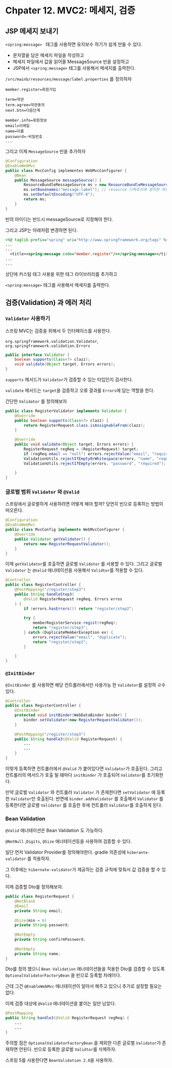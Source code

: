# Chpater 12. MVC2: 메세지, 검증

## JSP 메세지 보내기

`<spring:message> ` 태그를 사용하면 유지보수 하기가 쉽게 만들 수 있다.

* 문자열을 담은 메세지 파일을 작성하고
* 메세지 파일에서 값을 읽어올 MessageSource 빈을 설정하고
* JSP에서 `<spring:message>` 태그를 사용해서 메세지를 출력한다.



`/src/mainb/resources/message/label.properties` 를 정의하자



```properties
member.register=회원가입

term=약관
term.agree=약관동의
next.btn=다음단계

member.info=회원정보
email=이메일
name=이름
password=-비밀번호
...
```



그리고 이제 `MessageSource` 빈을 추가하자

```java
@Configuration
@EnableWebMvc
public class MvcConfig implementes WebMvcConfigurer {
	@Bean
	public MessageSource messageSource() {
		ResourceBundleMessageSource ms = new ResourceBundleMessageSource();
		ms.setBasenames("message.label"); // resource 디렉토리에 정의한 파일
		ms.setDefaultEncoding("UTF-8");
		return ms;
	}
}
```

빈의 아이디는 반드시 messageSource로 지정해야 한다.

그리고 JSP는 아래처럼 변경하면 된다.

```jsp
<%@ taglib prefix="spring" uri="http://www.springframework.org/tags" %>
...
...
  <title><spring:message code="member.register"/></spring:message></title>
...
...
```



상단에 커스텀 태그 사용을 위한 태그 라이브러리를 추가하고

`<spring:message>` 태그를 사용해서 메세지를 출력한다.



## 검증(Validation) 과 에러 처리

 

### `Validator` 사용하기

스프링 MVC는 검증을 위해서 두 인터페이스를 사용한다.



`org.springframework.validation.Validator`, `org.springframework.validation.Errors`

```java
public interface Validator {
	boolean supports(Class<?> clazz);
	void validate(Object target, Errors errors);
}
```

`supports` 메서드가 `Validator`가 검증할 수 있는 타입인지 검사한다.

`validate` 메서드는 `target`을 검증하고 오류 결과를 `Errors`에 담는 역할을 한다.



간단한 `Validator` 를 정의해보자

```java
public class RegisterValidator implements Validator {
    @Override
    public boolean supports(Class<?> clazz) {
        return RegisterRequest.class.isAssignableFrom(clazz);
    }
    
    @Override
    public void validate(Object target, Errors errors) {
        RegisterRequest regReq = (RegisterRequest) target;
		if (regReq.email == "null") errors.rejectValue("email", "required");
        ValidationUtils.rejectIfEmptyOrWhitespace(errors, "name", "required");
        ValidationUtils.rejectIfEmpty(errors, "password", "required");
        
    }
}
```



### 글로벌 범위 `Validator` 와 `@Valid`

스프링에서 글로벌하게 사용하려면 어떻게 해야 할까? 당연히 빈으로 등록하는 방법이 떠오른다.

```java
@Configuration
@EnableWebMvc
public class MvcConfig implements WebMvcConfigurer {
	@Override
	public Validator getValidator() {
		return new RegisterRequestValidator();
	}
}
```



이제 `getValidator`를 호출하면 글로벌 `Validator` 를 사용할 수 있다. 그리고 글로벌 `Validator` 는 `@Valid` 애너테이션을 사용해서 `Validtor`를 적용할 수 있다.



```java
@Controller
public class RegisterController {
	@PostMapping("/register/step3")
	public String handleStep3(
		@Valid RegisterRequest regReq, Errors erros
	) {
        if (errors.hasErrors()) return "register/step2";
        
        try {
            memberRegisterService.regist(regReq);
            return "register/step3";
        } catch (DuplicateMemberException ex) {
            errors.rejectValue("email", "duplicate");
            return "register/step2";
        }
        
    }
}
```



### `@InitBinder`

`@InitBinder` 를 사용하면 해당 컨트롤러에서만 사용가능 한 `Validator`를 설정하 ㄹ수 있다.

```java
@Controller
public class RegisterController {
    @InitBinder
    protected void initBinder(WebDataBinder binder) {
        binder.setValidator(new RegisterRequestValidator());
    }
    
    @PostMapping("/register/step3")
    public String handle3(@Valid RegisterRequest) {
        ...
        ...
    }
}
```



이렇게 등록하면 컨트롤러에서 `@Valid` 가 붙어있다면 `Validator`가 호출된다. 그리고 컨트롤러의 메서드가 호출 될 떄마다 `initBinder` 가 호출되어 `Validator`를 초기화한다.

만약 글로벌 `Validator` 와 컨트롤러 `Validator` 가 존재한다면 `setValidator` 에 등록한 `Validator`만 호출된다. 반면에 `binder.addValidator` 를 호출해서 `Validator` 를 등록한다면 글로벌 `Validator` 를 호출한 후에 컨트롤러 `Validator`를 호출하게 된다.



### Bean Validation

`@Valid` 애너테이션은 Bean Validation 도 가능하다.

`@NotNull` ,`Digits`, `@Size` 애너테이션등을 사용하여 검증할 수 있다.



일단 먼저 Validator Provider를 정의해야한다. gradle 의존성에 `hiberante-validator` 를 적용하자.

그 이후에는 `hibernate-validator`가 제공하는 검증 규칙에 맞춰서 값 검증을 할 수 있다.



이제 검증할 Dto를 정의해보자.

```java
public class RegisterRequest {
	@NotBlank
    @Email
    private String email;
    
    @Size(min = 6)
    private String password;
    
    @NotEmpty
    private String confirmPassword;
    
    @NotEmpty
    private String name;
}
```



Dto를 정의 했으니 `Bean Validation` 애너테이션들을 적용한 Dto를 검증할 수 있도록 `OptionalValidatorFactoryBean` 을 빈으로 등록할 차례이다.

근데 그건 `@EnableWebMvc` 애너테이션이 알아서 해주고 있으니 추가로 설정할 필요는 없다.



이제 검증 대상에 `@Valid` 애너테이션을 붙이는 일만 남았다.

```java
@PostMapping
public String handle3(@Valid RegisterRequest regReq) {
    ...
	...
}
```

주의할 점은 `OptionalValidatorFactoryBean` 을 제외한 다른 글로벌 `Validator`가 존재하면 안된다. 빈으로 등록한 글로벌 `Validtor`를 삭제하자.



스프링 5를 사용한다면 `BeanValidation 2.0`을 사용하자.
